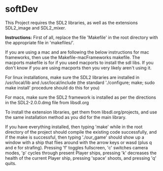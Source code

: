 softDev
=======

This Project requires the SDL2 libraries, as well as the extensions SDL2\_image and SDL2\_mixer.

__Instructions:__
First of all, replace the file 'Makefile' in the root directory with the appropriate file in 'makefiles/'.   

If you are using a mac and are following the below instructions for mac frameworks, then use the Makefile-macFrameworks makefile.
The macports makefile is for if you used macports to install the sdl libs. If you don't know if you are using macports then you very likely aren't using it.

For linux installations, make sure the SDL2 libraries are installed in /usr/local/lib and
/usr/local/include (the standard './configure; make; sudo make install' procedure should do this for you)

For macs, make sure the SDL2 framework is installed as per the directions in the SDL2-2.0.0.dmg file from libsdl.org  

To install the extension libraries, get them from libsdl.org/projects, and use the same installation method as you did for the main library.

If you have everything installed, then typing 'make' while in the root directory of the project should compile the
existing code successfully, and if the make is successful, then typing './our\_game' should show up a window with a 
ship that flies around with the arrow keys or wasd (plus q and e for strafing). Pressing 'f' toggles fullscreen, 'c' switches camera modes, 'p' cycles
through present Player ships, pressing 'k' decreases the health of the current Player ship, pressing 'space' shoots, and pressing 'q' quits.
